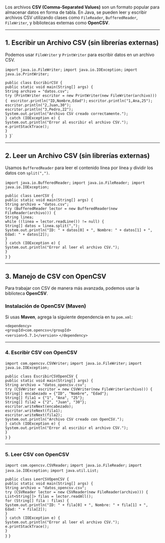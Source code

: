 Los archivos **CSV (Comma-Separated Values)** son un formato popular para almacenar datos en forma de tabla. En Java, se pueden leer y escribir archivos CSV utilizando clases como `FileReader`, `BufferedReader`, `FileWriter`, y bibliotecas externas como **OpenCSV**.

---

## **1. Escribir un Archivo CSV (sin librerías externas)**

Podemos usar `FileWriter` y `PrintWriter` para escribir datos en un archivo CSV.

`import java.io.FileWriter;` 
`import java.io.IOException;` 
`import java.io.PrintWriter;`  

`public class EscribirCSV {`     
	`public static void main(String[] args) {`         
		`String archivo = "datos.csv";`          
		`try (PrintWriter escritor = new PrintWriter(new FileWriter(archivo))) { ` 
			`escritor.println("ID,Nombre,Edad");` 
			`escritor.println("1,Ana,25");`             
			`escritor.println("2,Juan,30");`             
			`escritor.println("3,Pedro,22");`             
			`System.out.println("Archivo CSV creado correctamente.");`         
		`} catch (IOException e) {`             
			`System.out.println("Error al escribir el archivo CSV.");`             
			`e.printStackTrace();`         
		`}`     
	`}
`}`

---

##  **2. Leer un Archivo CSV (sin librerías externas)**

Usamos `BufferedReader` para leer el contenido línea por línea y dividir los datos con `split(",")`.

`import java.io.BufferedReader;` 
`import java.io.FileReader; import java.io.IOException;`  

`public class LeerCSV {`     
	`public static void main(String[] args) {`         
		`String archivo = "datos.csv";`          
		`try (BufferedReader lector = new BufferedReader(new FileReader(archivo))) {`             
			`String linea;`             
			`while ((linea = lector.readLine()) != null) {`                 
				`String[] datos = linea.split(",");`                 
				`System.out.println("ID: " + datos[0] + ", Nombre: " + datos[1] + ", Edad: " + datos[2]);`             
			`}`        
		`} catch (IOException e) {`             
		`System.out.println("Error al leer el archivo CSV.");`         
		`}`    
	`}` 
`}`

---

##  **3. Manejo de CSV con OpenCSV**

Para trabajar con CSV de manera más avanzada, podemos usar la biblioteca **OpenCSV**.

### **Instalación de OpenCSV (Maven)**

Si usas **Maven**, agrega la siguiente dependencia en tu `pom.xml`:

`<dependency>`     
`<groupId>com.opencsv</groupId>`     
`<version>5.7.1</version>` 
`</dependency>`

---

###  **4. Escribir CSV con OpenCSV**

`import com.opencsv.CSVWriter;` 
`import java.io.FileWriter;` 
`import java.io.IOException;`  

`public class EscribirCSVOpenCSV {`     
	`public static void main(String[] args) {`         
		`String archivo = "datos_opencsv.csv";`          
		`try (CSVWriter escritor = new CSVWriter(new FileWriter(archivo))) {`     
			`String[] encabezado = {"ID", "Nombre", "Edad"};`             
			`String[] fila1 = {"1", "Ana", "25"};`             
			`String[] fila2 = {"2", "Juan", "30"};`             
			`escritor.writeNext(encabezado);`             
			`escritor.writeNext(fila1);`             
			`escritor.writeNext(fila2);`              
			`System.out.println("Archivo CSV creado con OpenCSV.");`         
		`} catch (IOException e) {`             
		`System.out.println("Error al escribir el archivo CSV.");`                    
		`}`     
	`}`
`}`

---

###  **5. Leer CSV con OpenCSV**
`import com.opencsv.CSVReader;` 
`import java.io.FileReader;` 
`import java.io.IOException;` 
`import java.util.List;`  

`public class LeerCSVOpenCSV {`     
	`public static void main(String[] args) {`         
		`String archivo = "datos_opencsv.csv";`          
		`try (CSVReader lector = new CSVReader(new FileReader(archivo))) {`             
			`List<String[]> filas = lector.readAll();`             
			`for (String[] fila : filas) {`                 
				`System.out.println("ID: " + fila[0] + ", Nombre: " + fila[1] + ", Edad: " + fila[2]);`             
			`}`         
		`} catch (IOException e) {`             
			`System.out.println("Error al leer el archivo CSV.");`             
			`e.printStackTrace();`         
		`}`     
	`}`
`}`